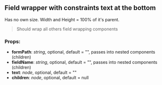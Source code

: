 ## **Field wrapper with constraints text at the bottom**

Has no own size. Width and Height = 100% of it's parent.

> Should wrap all others field wrapping components

### Props:

- **formPath**: _string_, optional, default = "", passes into nested components (children)
- **fieldName**: _string_, optional, default = "", passes into nested components (children)
- **text**: _node_, optional, default = ""
- **children**: _node_, optional, default = null
